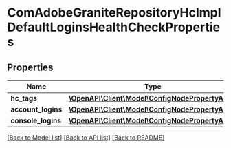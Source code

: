 # ComAdobeGraniteRepositoryHcImplDefaultLoginsHealthCheckProperties

## Properties
Name | Type | Description | Notes
------------ | ------------- | ------------- | -------------
**hc_tags** | [**\OpenAPI\Client\Model\ConfigNodePropertyArray**](ConfigNodePropertyArray.md) |  | [optional] 
**account_logins** | [**\OpenAPI\Client\Model\ConfigNodePropertyArray**](ConfigNodePropertyArray.md) |  | [optional] 
**console_logins** | [**\OpenAPI\Client\Model\ConfigNodePropertyArray**](ConfigNodePropertyArray.md) |  | [optional] 

[[Back to Model list]](../README.md#documentation-for-models) [[Back to API list]](../README.md#documentation-for-api-endpoints) [[Back to README]](../README.md)


